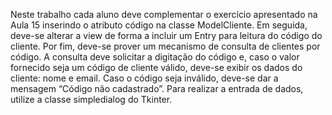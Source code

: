 Neste trabalho cada aluno deve complementar o exercício apresentado na Aula 15 inserindo o
atributo código na classe ModelCliente. Em seguida, deve-se alterar a view de forma a incluir um
Entry para leitura do código do cliente.
Por fim, deve-se prover um mecanismo de consulta de clientes por código. A consulta deve solicitar
a digitação do código e, caso o valor fornecido seja um código de cliente válido, deve-se exibir os
dados do cliente: nome e email. Caso o código seja inválido, deve-se dar a mensagem “Código não
cadastrado”.
Para realizar a entrada de dados, utilize a classe simpledialog do Tkinter.
